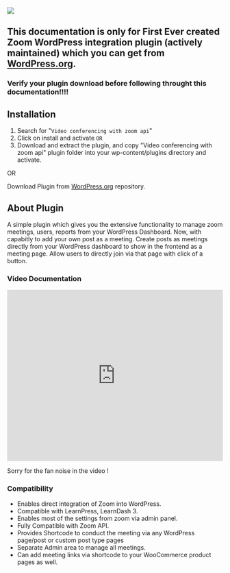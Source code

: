 <img src="https://ps.w.org/video-conferencing-with-zoom-api/assets/banner-772x250.png?rev=2198028">

<h2>This documentation is only for First Ever created Zoom WordPress integration plugin (actively maintained) which you can get from <a href="https://wordpress.org/plugins/video-conferencing-with-zoom-api/">WordPress.org</a>.</h2>

<h3>Verify your plugin download before following throught this documentation!!!!</h3>

## Installation

1. Search for "`Video conferencing with zoom api`"
2. Click on install and activate `OR`
3. Download and extract the plugin, and copy "Video conferencing with zoom api" plugin folder into your wp-content/plugins directory and activate.

OR

Download Plugin from <a href="https://wordpress.org/plugins/video-conferencing-with-zoom-api/">WordPress.org</a> repository.

## About Plugin

A simple plugin which gives you the extensive functionality to manage zoom meetings, users, reports from your WordPress Dashboard. Now, with capabitly to add your own post as a meeting. Create posts as meetings directly from your WordPress dashboard to show in the frontend as a meeting page. Allow users to directly join via that page with click of a button.

### Video Documentation

<iframe width="100%" height="400" src="https://www.youtube.com/embed/5Z2Ii0PnHRQ" frameborder="0" allow="accelerometer; autoplay; encrypted-media; gyroscope; picture-in-picture" allowfullscreen></iframe>

Sorry for the fan noise in the video !

### Compatibility 

* Enables direct integration of Zoom into WordPress.
* Compatible with LearnPress, LearnDash 3.
* Enables most of the settings from zoom via admin panel.
* Fully Compatible with Zoom API.
* Provides Shortcode to conduct the meeting via any WordPress page/post or custom post type pages
* Separate Admin area to manage all meetings.
* Can add meeting links via shortcode to your WooCommerce product pages as well.